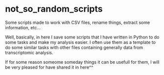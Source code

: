 # not_so_random_scripts
Some scripts made to work with CSV files, rename things, extract some information, etc...

Well, basically, in here I save some scripts that I have written in Python to do some tasks and make my analysis easier.
I often use them as a template to do some similar tasks with other files containing generally data from transcriptomic analysis.

If for some reason someome someday things it can be usefull for them, I will be very pleased for have shared it in here^^
